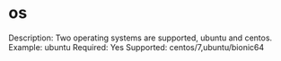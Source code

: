 # os

Description: Two operating systems are supported, ubuntu and centos.
Example: ubuntu
Required: Yes
Supported: centos/7,ubuntu/bionic64

